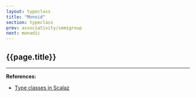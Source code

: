 ```yaml
---
layout: typeclass
title: "Monoid"
section: typeclass
prev: associativity/semigroup
next: monadic
---
```


## {{page.title}}

---

**References:**
- [Type classes in Scalaz](https://scalaz.github.io/7/typeclass/index.html)
